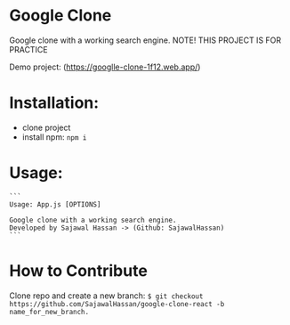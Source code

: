 # Google Clone

Google clone with a working search engine.
NOTE! THIS PROJECT IS FOR PRACTICE

Demo project: (https://googlle-clone-1f12.web.app/)

# Installation:
   - clone project
   - install npm: ```npm i```

# Usage:
    ```
    Usage: App.js [OPTIONS]

    Google clone with a working search engine.
    Developed by Sajawal Hassan -> (Github: SajawalHassan)
    ```
    
# How to Contribute
Clone repo and create a new branch: ```$ git checkout https://github.com/SajawalHassan/google-clone-react -b name_for_new_branch.```
